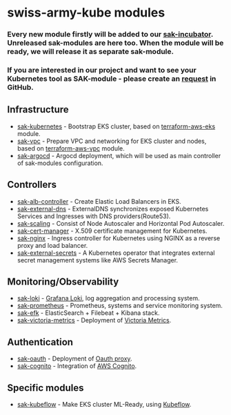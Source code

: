 # swiss-army-kube modules 

### Every new module firstly will be added to our [sak-incubator](https://github.com/provectus/sak-incubator). Unreleased sak-modules are here too. When the module will be ready, we will release it as separate sak-module.
### If you are interested in our project and want to see your Kubernetes tool as SAK-module - please create an [request](https://github.com/provectus/swiss-army-kube/issues) in GitHub.


## Infrastructure
* [sak-kubernetes](https://github.com/provectus/sak-kubernetes) - Bootstrap EKS cluster, based on [terraform-aws-eks](https://github.com/terraform-aws-modules/terraform-aws-eks) module.
* [sak-vpc](https://github.com/provectus/sak-vpc) - Prepare VPC and networking for EKS cluster and nodes, based on [terraform-aws-vpc](https://github.com/terraform-aws-modules/terraform-aws-vpc) module.
* [sak-argocd](https://github.com/provectus/sak-argocd) - Argocd deployment, which will be used as main controller of sak-modules configuration.

## Controllers
* [sak-alb-controller](https://github.com/provectus/sak-alb-controller) - Create Elastic Load Balancers in EKS.
* [sak-external-dns](https://github.com/provectus/sak-external-dns) - ExternalDNS synchronizes exposed Kubernetes Services and Ingresses with DNS providers(Route53).
* [sak-scaling](https://github.com/provectus/sak-scaling) - Consist of Node Autoscaler and Horizontal Pod Autoscaler.
* [sak-cert-manager](https://github.com/provectus/sak-cert-manager) - X.509 certificate management for Kubernetes.
* [sak-nginx](https://github.com/provectus/sak-nginx) - Ingress controller for Kubernetes using NGINX as a reverse proxy and load balancer.
* [sak-external-secrets](https://github.com/provectus/sak-external-secrets) -  A Kubernetes operator that integrates external secret management systems like AWS Secrets Manager.

## Monitoring/Observability
* [sak-loki](https://github.com/provectus/sak-loki) - [Grafana Loki](https://grafana.com/oss/loki/), log aggregation and processing system.
* [sak-prometheus](https://github.com/provectus/sak-prometheus) - Prometheus, systems and service monitoring system.
* [sak-efk](https://github.com/provectus/sak-efk) - ElasticSearch + Filebeat + Kibana stack. 
* [sak-victoria-metrics](https://github.com/provectus/sak-victoria-metrics) - Deployment of [Victoria Metrics](https://victoriametrics.com/).

## Authentication
* [sak-oauth](https://github.com/provectus/sak-oauth) - Deployment of [Oauth proxy](https://github.com/oauth2-proxy/oauth2-proxy).
* [sak-cognito](https://github.com/provectus/sak-cognito) - Integration of [AWS Cognito](https://aws.amazon.com/ru/cognito/).

## Specific modules
* [sak-kubeflow](https://github.com/provectus/sak-kubeflow) - Make EKS cluster ML-Ready, using [Kubeflow](https://www.kubeflow.org/).

